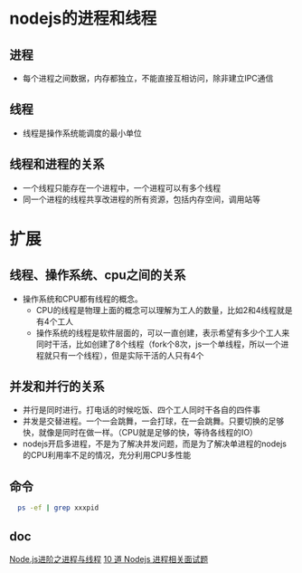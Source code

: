 # nodejs的进程和线程

## 进程

- 每个进程之间数据，内存都独立，不能直接互相访问，除非建立IPC通信

## 线程

- 线程是操作系统能调度的最小单位

## 线程和进程的关系

- 一个线程只能存在一个进程中，一个进程可以有多个线程
- 同一个进程的线程共享改进程的所有资源，包括内存空间，调用站等

# 扩展

## 线程、操作系统、cpu之间的关系

- 操作系统和CPU都有线程的概念。
  - CPU的线程是物理上面的概念可以理解为工人的数量，比如2和4线程就是有4个工人
  - 操作系统的线程是软件层面的，可以一直创建，表示希望有多少个工人来同时干活，比如创建了8个线程（fork个8次，js一个单线程，所以一个进程就只有一个线程），但是实际干活的人只有4个

## 并发和并行的关系

- 并行是同时进行。打电话的时候吃饭、四个工人同时干各自的四件事
- 并发是交替进程。一个一会跳舞，一会打球，在一会跳舞。只要切换的足够快，就像是同时在做一样。（CPU就是足够的快，等待各线程的IO）
- nodejs开启多进程，不是为了解决并发问题，而是为了解决单进程的nodejs的CPU利用率不足的情况，充分利用CPU多性能

## 命令

```bash
  ps -ef | grep xxxpid
```

## doc

[Node.js进阶之进程与线程](https://mp.weixin.qq.com/s?__biz=MzIyNDU2NTc5Mw==&mid=2247483699&idx=1&sn=a64b349baa8662c27ac211de130eb28b&chksm=e80c4e7ddf7bc76b7869f74605588a6bd3f6a960d9cb19b1a9c4e3518156092c9fc25bf74d54&scene=21#wechat_redirect)
[10 道 Nodejs 进程相关面试题](https://mp.weixin.qq.com/s/dKN95zcRI7qkwGYKhPXrcg)
